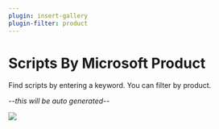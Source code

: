 ```yaml
---
plugin: insert-gallery
plugin-filter: product
---
```


# Scripts By Microsoft Product

Find scripts by entering a keyword. You can filter by product.

*--this will be auto generated--*


<img src="https://pnptelemetry.azurewebsites.net/script-samples/byproduct" aria-hidden="true" />